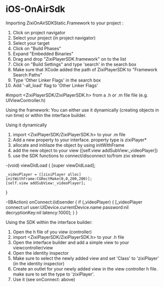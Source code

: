 # iOS-OnAirSdk

Importing ZixiOnAirSDKStatic.Framework to your project :

1. Click on project navigator
2. Select your project (in project navigator)
3. Select your target
4. Click on "Build Phases"
5. Expand "Embedded Binaries"
6. Drag and drop "ZixiPlayerSDK.framework" on to the list
7. Click on "Build Settings" and type 'search' in the search box
8. Make sure that XCode added the path of ZixiPlayerSDK to "Framework Search Paths"
9. Type 'Other Linker Flags' in the search box
10. Add '-all_load' flag to 'Other Linker Flags'

#import <ZixiPlayerSDK/ZixiPlayerSDK.h> from a .h or .m file file (e.g. UIViewController.h)

Using the framework:
You can either use it dynamically (creating objects in run time) or within the interface builder.

Using it dynamically
1. import <ZixiPlayerSDK/ZixiPlayerSDK.h> to your .m file
2. Add a new property to your interface. property type is zixiPlayer*
3. allocate and initilaze the object by using initWithFrame
4. add the new object to your view ([self.view addSubView:_videoPlayer])
5. use the SDK functions to connect/disconnect to/from zixi stream

-(void) viewDidLoad
{
	[super viewDidLoad];
	
	_videoPlayer = [[zixiPlayer alloc] initWithFrame:CGRectMake(0,0,200,200)];
	[self.view addSubView:_videoPlayer];
}

-(IBAction) onConnect:(id)sender
{
	if (_videoPlayer)
	{
		[_videoPlayer connect:url
						   user:UIDevice.currentDevice.name
					   password:nil
				  decryptionKey:nil
						latency:1000];
	}
}

Using the SDK within the interface builder:
1. Open the h file of you view (controller)
2. import <ZixiPlayerSDK/ZixiPlayerSDK.h> to your .h file
3. Open the interface builder and add a simple view to your viewcontroller/view
4. Open the identity inspector
5. Make sure to select the newly added view and set 'Class' to 'zixiPlayer' (in the identity inspector)
6. Create an outlet for your newly added view in the view controller h file. make sure to set the type to 'zixiPlayer'.
7. Use it (see onConnect: above)


